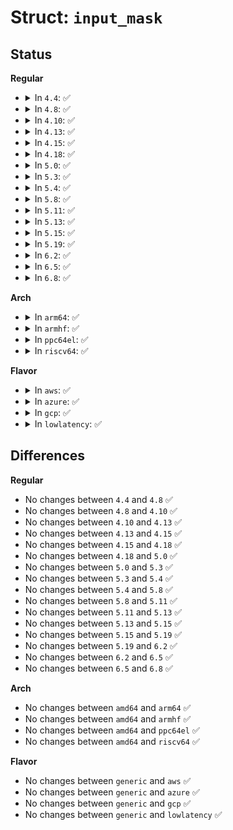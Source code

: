 # Struct: <code>input_mask</code>

## Status
<b>Regular</b>
<ul>
<li>
<details>
<summary>In <code>4.4</code>: ✅</summary>

```c
struct input_mask {
    __u32 type;
    __u32 codes_size;
    __u64 codes_ptr;
};
```
</details>
</li>
<li>
<details>
<summary>In <code>4.8</code>: ✅</summary>

```c
struct input_mask {
    __u32 type;
    __u32 codes_size;
    __u64 codes_ptr;
};
```
</details>
</li>
<li>
<details>
<summary>In <code>4.10</code>: ✅</summary>

```c
struct input_mask {
    __u32 type;
    __u32 codes_size;
    __u64 codes_ptr;
};
```
</details>
</li>
<li>
<details>
<summary>In <code>4.13</code>: ✅</summary>

```c
struct input_mask {
    __u32 type;
    __u32 codes_size;
    __u64 codes_ptr;
};
```
</details>
</li>
<li>
<details>
<summary>In <code>4.15</code>: ✅</summary>

```c
struct input_mask {
    __u32 type;
    __u32 codes_size;
    __u64 codes_ptr;
};
```
</details>
</li>
<li>
<details>
<summary>In <code>4.18</code>: ✅</summary>

```c
struct input_mask {
    __u32 type;
    __u32 codes_size;
    __u64 codes_ptr;
};
```
</details>
</li>
<li>
<details>
<summary>In <code>5.0</code>: ✅</summary>

```c
struct input_mask {
    __u32 type;
    __u32 codes_size;
    __u64 codes_ptr;
};
```
</details>
</li>
<li>
<details>
<summary>In <code>5.3</code>: ✅</summary>

```c
struct input_mask {
    __u32 type;
    __u32 codes_size;
    __u64 codes_ptr;
};
```
</details>
</li>
<li>
<details>
<summary>In <code>5.4</code>: ✅</summary>

```c
struct input_mask {
    __u32 type;
    __u32 codes_size;
    __u64 codes_ptr;
};
```
</details>
</li>
<li>
<details>
<summary>In <code>5.8</code>: ✅</summary>

```c
struct input_mask {
    __u32 type;
    __u32 codes_size;
    __u64 codes_ptr;
};
```
</details>
</li>
<li>
<details>
<summary>In <code>5.11</code>: ✅</summary>

```c
struct input_mask {
    __u32 type;
    __u32 codes_size;
    __u64 codes_ptr;
};
```
</details>
</li>
<li>
<details>
<summary>In <code>5.13</code>: ✅</summary>

```c
struct input_mask {
    __u32 type;
    __u32 codes_size;
    __u64 codes_ptr;
};
```
</details>
</li>
<li>
<details>
<summary>In <code>5.15</code>: ✅</summary>

```c
struct input_mask {
    __u32 type;
    __u32 codes_size;
    __u64 codes_ptr;
};
```
</details>
</li>
<li>
<details>
<summary>In <code>5.19</code>: ✅</summary>

```c
struct input_mask {
    __u32 type;
    __u32 codes_size;
    __u64 codes_ptr;
};
```
</details>
</li>
<li>
<details>
<summary>In <code>6.2</code>: ✅</summary>

```c
struct input_mask {
    __u32 type;
    __u32 codes_size;
    __u64 codes_ptr;
};
```
</details>
</li>
<li>
<details>
<summary>In <code>6.5</code>: ✅</summary>

```c
struct input_mask {
    __u32 type;
    __u32 codes_size;
    __u64 codes_ptr;
};
```
</details>
</li>
<li>
<details>
<summary>In <code>6.8</code>: ✅</summary>

```c
struct input_mask {
    __u32 type;
    __u32 codes_size;
    __u64 codes_ptr;
};
```
</details>
</li>
</ul>
<b>Arch</b>
<ul>
<li>
<details>
<summary>In <code>arm64</code>: ✅</summary>

```c
struct input_mask {
    __u32 type;
    __u32 codes_size;
    __u64 codes_ptr;
};
```
</details>
</li>
<li>
<details>
<summary>In <code>armhf</code>: ✅</summary>

```c
struct input_mask {
    __u32 type;
    __u32 codes_size;
    __u64 codes_ptr;
};
```
</details>
</li>
<li>
<details>
<summary>In <code>ppc64el</code>: ✅</summary>

```c
struct input_mask {
    __u32 type;
    __u32 codes_size;
    __u64 codes_ptr;
};
```
</details>
</li>
<li>
<details>
<summary>In <code>riscv64</code>: ✅</summary>

```c
struct input_mask {
    __u32 type;
    __u32 codes_size;
    __u64 codes_ptr;
};
```
</details>
</li>
</ul>
<b>Flavor</b>
<ul>
<li>
<details>
<summary>In <code>aws</code>: ✅</summary>

```c
struct input_mask {
    __u32 type;
    __u32 codes_size;
    __u64 codes_ptr;
};
```
</details>
</li>
<li>
<details>
<summary>In <code>azure</code>: ✅</summary>

```c
struct input_mask {
    __u32 type;
    __u32 codes_size;
    __u64 codes_ptr;
};
```
</details>
</li>
<li>
<details>
<summary>In <code>gcp</code>: ✅</summary>

```c
struct input_mask {
    __u32 type;
    __u32 codes_size;
    __u64 codes_ptr;
};
```
</details>
</li>
<li>
<details>
<summary>In <code>lowlatency</code>: ✅</summary>

```c
struct input_mask {
    __u32 type;
    __u32 codes_size;
    __u64 codes_ptr;
};
```
</details>
</li>
</ul>

## Differences
<b>Regular</b>
<ul>
<li>
No changes between <code>4.4</code> and <code>4.8</code> ✅
</li>
<li>
No changes between <code>4.8</code> and <code>4.10</code> ✅
</li>
<li>
No changes between <code>4.10</code> and <code>4.13</code> ✅
</li>
<li>
No changes between <code>4.13</code> and <code>4.15</code> ✅
</li>
<li>
No changes between <code>4.15</code> and <code>4.18</code> ✅
</li>
<li>
No changes between <code>4.18</code> and <code>5.0</code> ✅
</li>
<li>
No changes between <code>5.0</code> and <code>5.3</code> ✅
</li>
<li>
No changes between <code>5.3</code> and <code>5.4</code> ✅
</li>
<li>
No changes between <code>5.4</code> and <code>5.8</code> ✅
</li>
<li>
No changes between <code>5.8</code> and <code>5.11</code> ✅
</li>
<li>
No changes between <code>5.11</code> and <code>5.13</code> ✅
</li>
<li>
No changes between <code>5.13</code> and <code>5.15</code> ✅
</li>
<li>
No changes between <code>5.15</code> and <code>5.19</code> ✅
</li>
<li>
No changes between <code>5.19</code> and <code>6.2</code> ✅
</li>
<li>
No changes between <code>6.2</code> and <code>6.5</code> ✅
</li>
<li>
No changes between <code>6.5</code> and <code>6.8</code> ✅
</li>
</ul>
<b>Arch</b>
<ul>
<li>
No changes between <code>amd64</code> and <code>arm64</code> ✅
</li>
<li>
No changes between <code>amd64</code> and <code>armhf</code> ✅
</li>
<li>
No changes between <code>amd64</code> and <code>ppc64el</code> ✅
</li>
<li>
No changes between <code>amd64</code> and <code>riscv64</code> ✅
</li>
</ul>
<b>Flavor</b>
<ul>
<li>
No changes between <code>generic</code> and <code>aws</code> ✅
</li>
<li>
No changes between <code>generic</code> and <code>azure</code> ✅
</li>
<li>
No changes between <code>generic</code> and <code>gcp</code> ✅
</li>
<li>
No changes between <code>generic</code> and <code>lowlatency</code> ✅
</li>
</ul>
